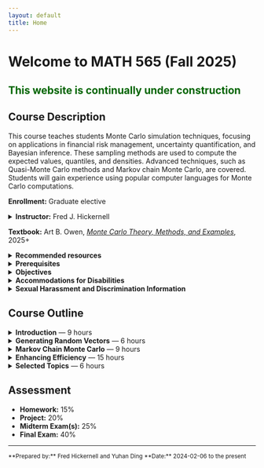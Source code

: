 ```yaml
---
layout: default
title: Home
---
```


# Welcome to MATH 565 (Fall 2025)

## <span style="color: darkgreen;">This website is continually under construction </span>

## Course Description 
This course teaches students Monte Carlo simulation techniques, focusing on applications in financial risk management, uncertainty quantification, and Bayesian inference. These sampling methods are used to compute the expected values, quantiles, and densities. Advanced techniques, such as Quasi-Monte Carlo methods and Markov chain Monte Carlo, are covered. Students will gain experience using popular computer languages for Monte Carlo computations.

**Enrollment:** Graduate elective  

<details markdown = 1>
<summary><strong>Instructor:</strong> Fred J. Hickernell</summary>

* _Office:_ RE 208
* _Office hours:_ TBD
* _Phone:_ 312-567-8983
* _Email:_ [hickernell@illinoistech.edu](mailto: hickernell@illinoistech.edu)
* [_Website_](https://www.iit.edu/directory/people/fred-hickernell)
* [_LinkedIn_](https://www.linkedin.com/in/fjhickernell/)
* [_Google Scholar_](https://scholar.google.com/citations?user=dJbMJG8AAAAJ&hl=en)
* _Brief bio:_ Fred J. Hickernell is professor of applied mathematics. His research focuses on increasing the efficiency of computer simulations and determining justifiable stopping criteria for simulation. A major area of interest is Monte Carlo methods. 

  Hickernell’s research has been funded by the National Science Foundation and the Department of Energy. He is a Fellow of the Institute of Mathematical Statistics. In 2016, he received the Joseph F. Traub Prize for Achievement in Information-Based Complexity. He has served on the editorial boards of the Journal of Complexity, Mathematics of Computation, and the SIAM Journal on Numerical Analysis.

  Hickernell received his Ph.D. in mathematics from MIT and his B.A. in mathematics and physics from Pomona College. He came to Illinois Tech in 2005 as department chair and has also served as vice provost for research.  Before coming to Illinois Tech, Hickernell was a professor in mathematics at Hong Kong Baptist University and assistant professor of mathematics at the University of Southern California. 
  
  Hickernell speaks Cantonese and enjoys Chinese food. He is married with adult children.  His most important identity is a disciple of Jesus.

</details>

**Textbook:** Art B. Owen, [*Monte Carlo Theory, Methods, and Examples*](https://artowen.su.domains/mc/), 2025+  

<details markdown = 1>
<summary><strong>Recommended resources</strong></summary>

* [VS Code](https://code.visualstudio.com)
* [Jupyter](https://docs.jupyter.org/en/latest/)
* [Github](https://github.com)
* [MATLAB](https://www.mathworks.com)
* [LaTeX](https://www.latex-project.org/get/)
* [Overleaf](https://www.overleaf.com)
* [qmcpy](https://qmcpy.org)
* [Course Repository](https://github.com/QMCSoftware/MATH565Fall2025)
</details>

<details markdown = 1>
<summary><strong>Prerequisites</strong></summary>
* A calculus-based probability course, such as MATH 474 or MATH 475  
* Facility in numerical programming

</details>


<details markdown = 1>
<summary><strong>Objectives</strong></summary>
By the end of this course, students will be able to:
- Understand the basics of Monte Carlo and Quasi-Monte Carlo Methods.
- Understand the basics of Markov chain Monte Carlo (MCMC).
- Understand how these methods are used for computations.
- Assess the performance of Monte Carlo methods and improve their effectiveness.
- Understand basic implementation issues in performing Monte Carlo calculations.
</details>

<details markdown = 1>
<summary><strong>Accommodations for Disabilities</strong></summary>
Reasonable accommodations will be made for students with documented disabilities. In order to receive accommodations, students must obtain a letter of accommodation from the Center for Disability Resources and make an appointment to speak with me, Fred Hickernell, as soon as possible. The Center for Disability Resources (CDR) is located in 3424 S. State St., room 1C3-2 (on the first floor), telephone 312-567-5744 or [disabilities@illinoistech.edu](mailto: disabilities@illinoistech.edu). 
</details>

<details markdown = 1>
<summary><strong>Sexual Harassment and Discrimination Information</strong></summary>
Illinois Tech prohibits all sexual harassment, sexual misconduct, and gender discrimination by any member of our community. This includes harassment among students, staff, or faculty. Sexual harassment of a student by a faculty member or sexual harassment of an employee by a supervisor is particularly serious. Such conduct may easily create an intimidating, hostile, or offensive environment.
Illinois Tech encourages anyone experiencing sexual harassment or sexual misconduct to speak with the Office of Title IX Compliance for information on support options and the resolution process. 
You can report sexual harassment electronically at [iit.edu/incidentreport](https://iit.edu/incidentreport), which may be completed anonymously. You may additionally report by contacting the Title IX Coordinator, Virginia Foster at [foster@illinoistech.edu](mailto: foster@illinoistech.edu).
For confidential support, you may reach Illinois Tech’s Confidential Advisor at (773) 907-1062. You can also contact a licensed practitioner in Illinois Tech’s Student Health and Wellness Center at [student.health@illinoistech.edu](mailto: student.health@illinoistech.edu) or (312)567-7550.

For a comprehensive list of resources regarding counseling services, medical assistance, legal assistance and visa and immigration services, you can visit the Office of Title IX Compliance website at [www.iit.edu/title-ix/resources](https://www.iit.edu/title-ix/resources).

</details>


## Course Outline

<details markdown = 1>
<summary><strong>Introduction</strong> — 9 hours</summary>

- What is a Monte Carlo method?
- Point and interval estimators
- Monte Carlo for numerical integration
- Monte Carlo for option pricing

</details>

<details markdown = 1>
<summary><strong>Generating Random Vectors</strong> — 6 hours</summary>

- Pseudo-random numbers
- Random vectors with different distributions

</details>

<details markdown = 1>
<summary><strong>Markov Chain Monte Carlo</strong> — 9 hours</summary>

- Markov chains
- Metropolis-Hastings
- Gibbs sampler
- Convergence diagnostics
- Error estimation

</details>

<details markdown = 1>
<summary><strong>Enhancing Efficiency</strong> — 15 hours</summary>

- Control variates
- Importance sampling
- Antithetic variates
- Stratified sampling and Latin hypercube
- Quasi-Monte Carlo sampling

</details>

<details markdown = 1>
<summary><strong>Selected Topics</strong> — 6 hours</summary>

- *(TBA)*

</details>


## Assessment
- **Homework:** 15%  
- **Project:** 20%  
- **Midterm Exam(s):** 25%  
- **Final Exam:** 40%  

---

<small>
**Prepared by:** Fred Hickernell and Yuhan Ding  
**Date:** 2024-02-06 to the present
</small>